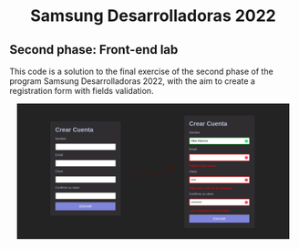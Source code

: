 <h1 align="center"><b>Samsung Desarrolladoras 2022</b></h1>
<h2>Second phase: Front-end lab</h2>
<p>This code is a solution to the final exercise of the second phase of the program Samsung Desarrolladoras 2022, with the aim to create a registration form with fields validation.</p>
<p align="center"> 
  <img src="1-Front-End/images/result.png" alt="Registration form with fields validation" 
       width="95%" height="95%">
</p>